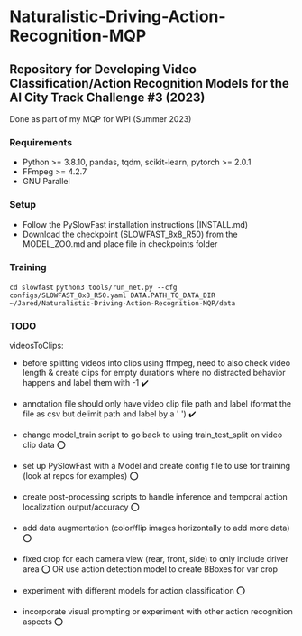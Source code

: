 # Naturalistic-Driving-Action-Recognition-MQP

## Repository for Developing Video Classification/Action Recognition Models for the AI City Track Challenge #3 (2023)
 
Done as part of my MQP for WPI (Summer 2023)

### Requirements
- Python >= 3.8.10, pandas, tqdm, scikit-learn, pytorch >= 2.0.1
- FFmpeg >= 4.2.7
- GNU Parallel 

### Setup
- Follow the PySlowFast installation instructions (INSTALL.md)
- Download the checkpoint (SLOWFAST_8x8_R50) from the MODEL_ZOO.md and place file in checkpoints folder

### Training
`cd slowfast`
`python3 tools/run_net.py --cfg configs/SLOWFAST_8x8_R50.yaml DATA.PATH_TO_DATA_DIR ~/Jared/Naturalistic-Driving-Action-Recognition-MQP/data`

### TODO
videosToClips:
- before splitting videos into clips using ffmpeg, 
    need to also check video length &
    create clips for empty durations where no distracted behavior happens and label them with -1 :heavy_check_mark:

- annotation file should only have video clip file path and label (format the file as csv but delimit path and label by a ' ') :heavy_check_mark:

- change model_train script to go back to using train_test_split on video clip data :o:

- set up PySlowFast with a Model and create config file to use for training (look at repos for examples) :o:

- create post-processing scripts to handle inference and temporal action localization output/accuracy :o:

- add data augmentation (color/flip images horizontally to add more data) :o:

- fixed crop for each camera view (rear, front, side) to only include driver area :o:
    OR 
    use action detection model to create BBoxes for var crop

- experiment with different models for action classification :o:

- incorporate visual prompting or experiment with other action recognition aspects :o:
